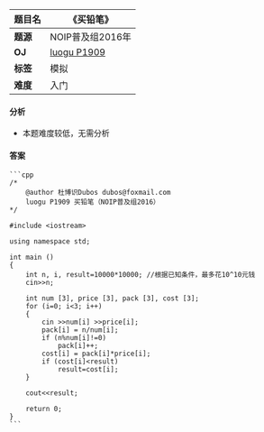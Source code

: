 |题目名|《买铅笔》|  
|---|---|  
|**题源**|NOIP普及组2016年|  
|**OJ**|[luogu P1909](https://www.luogu.org/problemnew/show/P1909)|  
|**标签**|模拟|  
|**难度**|入门|  

#### 分析  
* 本题难度较低，无需分析  
#### 答案  
	```cpp
	/* 	
		@author 杜博识Dubos dubos@foxmail.com
		luogu P1909 买铅笔（NOIP普及组2016） 
	*/

	#include <iostream>

	using namespace std;

	int main ()
	{
		int n, i, result=10000*10000; //根据已知条件，最多花10^10元钱 
		cin>>n;

		int num [3], price [3], pack [3], cost [3];
		for (i=0; i<3; i++)
		{
			cin >>num[i] >>price[i];
			pack[i] = n/num[i];
			if (n%num[i]!=0)
				pack[i]++;
			cost[i] = pack[i]*price[i];
			if (cost[i]<result)
				result=cost[i];
		}

		cout<<result;

		return 0;
	}
	```
